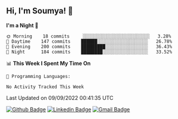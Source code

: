 ## Hi, I'm Soumya! 👋

<!--START_SECTION:waka-->
**I'm a Night 🦉** 

```text
🌞 Morning    18 commits     ░░░░░░░░░░░░░░░░░░░░░░░░░   3.28% 
🌆 Daytime    147 commits    ██████░░░░░░░░░░░░░░░░░░░   26.78% 
🌃 Evening    200 commits    █████████░░░░░░░░░░░░░░░░   36.43% 
🌙 Night      184 commits    ████████░░░░░░░░░░░░░░░░░   33.52%

```


📊 **This Week I Spent My Time On** 

```text
💬 Programming Languages: 

No Activity Tracked This Week
```


 Last Updated on 09/09/2022 00:41:35 UTC
<!--END_SECTION:waka-->

[![Github Badge](https://img.shields.io/badge/-rubyruins-grey?style=for-the-badge&logo=github&logoColor=white&link=https://github.com/rubyruins/)](https://www.github.com/rubyruins/) 
[![Linkedin Badge](https://img.shields.io/badge/-Soumya%20Parekh-0072b1?style=for-the-badge&logo=Linkedin&logoColor=white&link=https://www.linkedin.com/in/Soumya-Parekh/)](https://www.linkedin.com/in/Soumya-Parekh/) 
[![Gmail Badge](https://img.shields.io/badge/-soumyaparekh.me@gmail.com-c14438?style=for-the-badge&logo=Gmail&logoColor=white&link=mailto:soumyaparekh.me@gmail.com)](mailto:soumyaparekh.me@gmail.com) 
